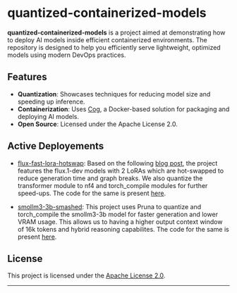 # quantized-containerized-models

**quantized-containerized-models** is a project aimed at demonstrating how to deploy AI models inside efficient containerized environments. The repository is designed to help you efficiently serve lightweight, optimized models using modern DevOps practices.

## Features

- **Quantization**: Showcases techniques for reducing model size and speeding up inference.
- **Containerization**: Uses [Cog](https://cog.run/), a Docker-based solution for packaging and deploying AI models.
- **Open Source**: Licensed under the Apache License 2.0.

## Active Deployements

- [flux-fast-lora-hotswap](https://replicate.com/paragekbote/flux-fast-lora-hotswap): Based on the following [blog post](https://huggingface.co/blog/lora-fast), the project features the flux.1-dev models with 2 LoRAs which are hot-swapped to reduce generation time and graph breaks. We also quantize the transformer module to nf4 and torch_compile modules for further speed-ups. The code for the same is present [here](https://github.com/ParagEkbote/quantized-containerized-models/tree/58e64c6e652b2f82f10cab42f25c4093a1252974/flux.1-dev).

- [smollm3-3b-smashed](https://replicate.com/paragekbote/smollm3-3b-smashed): This project uses Pruna to quantize and torch_compile the smollm3-3b model for faster generation and lower VRAM usage. This allows us to having a higher output context window of 16k tokens and hybrid reasoning capabilites. The code for the same is present [here](https://github.com/ParagEkbote/quantized-containerized-models/tree/58e64c6e652b2f82f10cab42f25c4093a1252974/smollm).

## License

This project is licensed under the [Apache License 2.0](LICENSE).

---
